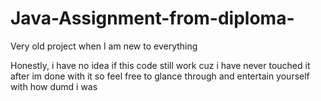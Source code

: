 # Java-Assignment-from-diploma-
Very old project when I am new to everything



Honestly, i have no idea if this code still work cuz i have never touched it after im done with it so feel free to glance through and entertain yourself with how dumd i was
